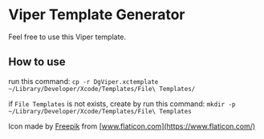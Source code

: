# Viper Template Generator
Feel free to use this Viper template.

## How to use
run this command:
`cp -r DgViper.xctemplate ~/Library/Developer/Xcode/Templates/File\ Templates/`

if `File Templates` is not exists, create by run this command:
`mkdir -p ~/Library/Developer/Xcode/Templates/File\ Templates`


Icon made by [Freepik](https://www.flaticon.com/authors/freepik) from [www.flaticon.com](https://www.flaticon.com/)